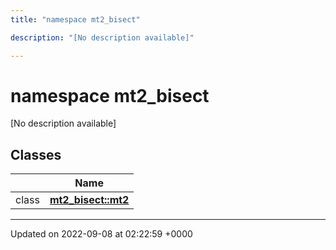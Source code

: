 ```yaml
---
title: "namespace mt2_bisect"

description: "[No description available]"

---
```


# namespace mt2_bisect

[No description available]

## Classes

|                | Name           |
| -------------- | -------------- |
| class | **[mt2_bisect::mt2](/documentation/code/classes/classmt2__bisect_1_1mt2/)**  |






-------------------------------

Updated on 2022-09-08 at 02:22:59 +0000